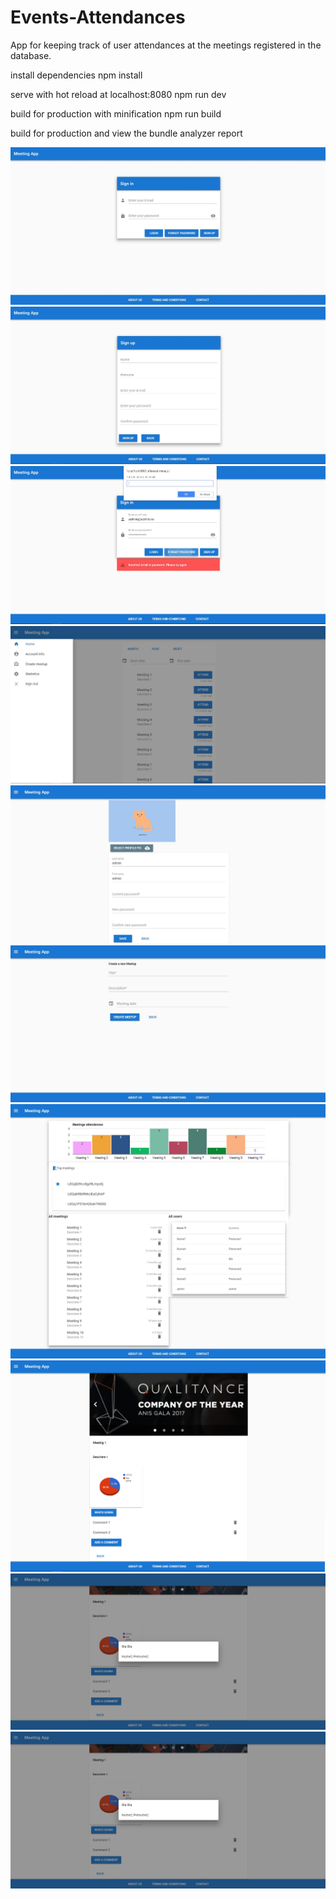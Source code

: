 # Events-Attendances
App for keeping track of user attendances at the meetings registered in the database.

install dependencies
npm install

serve with hot reload at localhost:8080
npm run dev

build for production with minification
npm run build

build for production and view the bundle analyzer report

![Screenshot](/src/assets/1.JPG)
![Screenshot](/src/assets/2.JPG)
![Screenshot](/src/assets/3.JPG)
![Screenshot](/src/assets/4.JPG)
![Screenshot](/src/assets/5.JPG)
![Screenshot](/src/assets/6.JPG)
![Screenshot](/src/assets/7.JPG)
![Screenshot](/src/assets/8.JPG)
![Screenshot](/src/assets/9.JPG)
![Screenshot](/src/assets/9.JPG)

